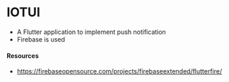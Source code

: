 # IOTUI

- A Flutter application to implement push notification
- Firebase is used

#### Resources

- https://firebaseopensource.com/projects/firebaseextended/flutterfire/
